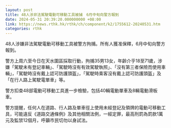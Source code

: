 ```yaml
---
layout: post
title: 48人涉非法駕駛電動可移動工具被捕　6月中旬向警方報到
date: 2024-05-31 20:39:20.000000000 +08:00
link: https://news.rthk.hk/rthk/ch/component/k2/1755612-20240531.htm
categories: rthk
---
```


48人涉嫌非法駕駛電動可移動工具被警方拘捕。所有人獲准保釋，6月中旬向警方報到。

警方上周六至今日在天水圍區採取行動，拘捕35男13女，年齡介乎18至71歲，涉嫌「駕駛未有登記車輛」、「駕駛時沒有有效駕駛執照」、「沒有第三者保險而使用車輛」，「駕駛時沒有戴上認可防護頭盔」，「駕駛時乘客沒有戴上認可防護頭盔」及「在行人路上駕駛電單車」等。

警方扣查48部電動可移動工具進一步檢驗，包括40輛電動單車及8輛電動滑板車。

警方提醒，任何人在道路、行人路及單車徑上使用未經登記及領牌的電動可移動工具，可能違反《道路交通條例》及其他相關法例，一經定罪，最高刑罰為罰款1萬元及監禁12個月，呼籲市民切勿以身試法。
